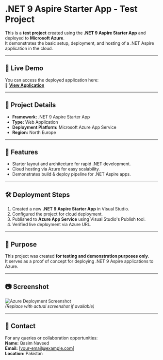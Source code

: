 # .NET 9 Aspire Starter App - Test Project

This is a **test project** created using the **.NET 9 Aspire Starter App** and deployed to **Microsoft Azure**.  
It demonstrates the basic setup, deployment, and hosting of a .NET Aspire application in the cloud.

---

## 🚀 Live Demo
You can access the deployed application here:  
🔗 **[View Application](https://testproject-dqb0dscsfacydrge.northeurope-01.azurewebsites.net/)**

---

## 📌 Project Details
- **Framework:** .NET 9 Aspire Starter App
- **Type:** Web Application
- **Deployment Platform:** Microsoft Azure App Service
- **Region:** North Europe

---

## 📂 Features
- Starter layout and architecture for rapid .NET development.
- Cloud hosting via Azure for easy scalability.
- Demonstrates build & deploy pipeline for .NET Aspire apps.

---

## 🛠 Deployment Steps
1. Created a new **.NET 9 Aspire Starter App** in Visual Studio.
2. Configured the project for cloud deployment.
3. Published to **Azure App Service** using Visual Studio's Publish tool.
4. Verified live deployment via Azure URL.

---

## 📄 Purpose
This project was created **for testing and demonstration purposes only**.  
It serves as a proof of concept for deploying .NET 9 Aspire applications to Azure.

---

## 📷 Screenshot
![Azure Deployment Screenshot](screenshot.png)  
*(Replace with actual screenshot if available)*

---

## 📧 Contact
For any queries or collaboration opportunities:  
**Name:** Qasim Naveed  
**Email:** [your-email@example.com]  
**Location:** Pakistan
